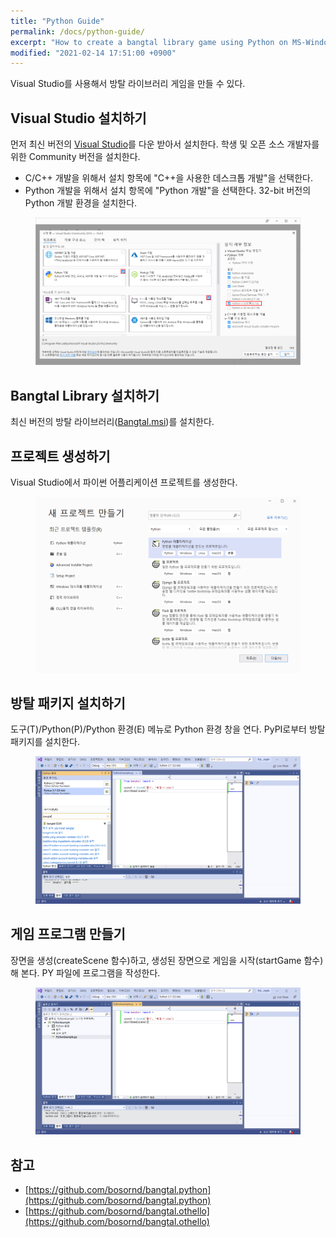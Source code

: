 ```yaml
---
title: "Python Guide"
permalink: /docs/python-guide/
excerpt: "How to create a bangtal library game using Python on MS-Windows."
modified: "2021-02-14 17:51:00 +0900"
---
```

Visual Studio를 사용해서 방탈 라이브러리 게임을 만들 수 있다.

## Visual Studio 설치하기
먼저 최신 버전의 [Visual Studio](https://visualstudio.microsoft.com/ko/downloads/)를 다운 받아서 설치한다. 학생 및 오픈 소스 개발자를 위한 Community 버전을 설치한다.
- C/C++ 개발을 위해서 설치 항목에 "C++을 사용한 데스크톱 개발"을 선택한다.
- Python 개발을 위해서 설치 항목에 "Python 개발"을 선택한다. 32-bit 버전의 Python 개발 환경을 설치한다.

<figure>
  <a href="/images/visual_studio_install.png">
  <img src="/images/visual_studio_install.png" alt="Visual Studio Installer Options"></a>
</figure>

## Bangtal Library 설치하기
최신 버전의 방탈 라이브러리([Bangtal.msi](https://github.com/bosornd/bangtal/releases))를 설치한다.

## 프로젝트 생성하기
Visual Studio에서 파이썬 어플리케이션 프로젝트를 생성한다.
<figure>
  <a href="/images/python_create_project.png">
  <img src="/images/python_create_project.png" alt="파이썬 프로젝트 생성하기"></a>
</figure>

## 방탈 패키지 설치하기
도구(T)/Python(P)/Python 환경(E) 메뉴로 Python 환경 창을 연다. PyPI로부터 방탈 패키지를 설치한다.

<figure>
  <a href="/images/python_install_bangtal.png">
  <img src="/images/python_install_bangtal.png" alt="방탈 패키지 설치하기"></a>
</figure>

## 게임 프로그램 만들기
장면을 생성(createScene 함수)하고, 생성된 장면으로 게임을 시작(startGame 함수)해 본다.
PY 파일에 프로그램을 작성한다.

<figure>
  <a href="/images/python_program.png">
  <img src="/images/python_program.png" alt="게임 프로그램 만들기"></a>
</figure>

## 참고
- [https://github.com/bosornd/bangtal.python](https://github.com/bosornd/bangtal.python)
- [https://github.com/bosornd/bangtal.othello](https://github.com/bosornd/bangtal.othello)

